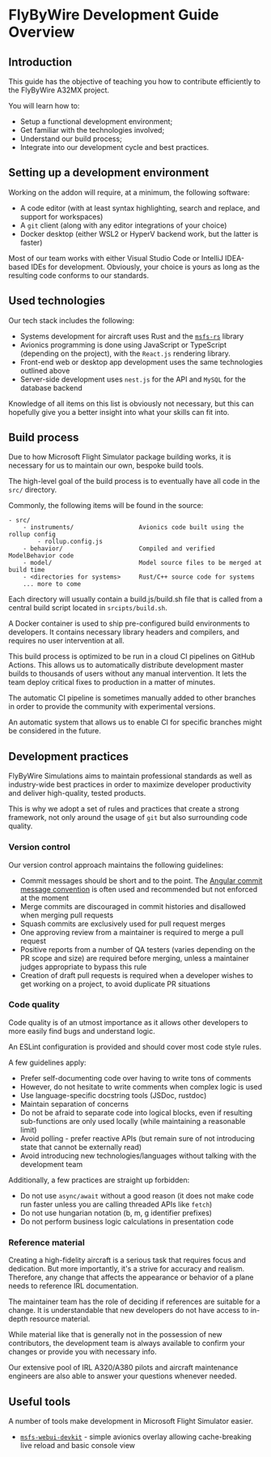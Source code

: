 # FlyByWire Development Guide Overview

## Introduction

This guide has the objective of teaching you how to contribute efficiently to the FlyByWire A32MX project.

You will learn how to:

- Setup a functional development environment;
- Get familiar with the technologies involved;
- Understand our build process;
- Integrate into our development cycle and best practices.

## Setting up a development environment

Working on the addon will require, at a minimum, the following software:

- A code editor (with at least syntax highlighting, search and replace, and support for workspaces)
- A `git` client (along with any editor integrations of your choice)
- Docker desktop (either WSL2 or HyperV backend work, but the latter is faster)

Most of our team works with either Visual Studio Code or IntelliJ IDEA-based IDEs for development. Obviously, your choice is yours as long as the resulting code conforms to our standards.

## Used technologies

Our tech stack includes the following:

- Systems development for aircraft uses Rust and the [`msfs-rs`](https://github.com/flybywiresim/msfs-rs) library
- Avionics programming is done using JavaScript or TypeScript (depending on the project), with the `React.js` rendering library.
- Front-end web or desktop app development uses the same technologies outlined above
- Server-side development uses `nest.js` for the API and `MySQL` for the database backend

Knowledge of all items on this list is obviously not necessary, but this can hopefully give you a better insight into what your skills can fit into.

## Build process

Due to how Microsoft Flight Simulator package building works, it is necessary for us to maintain our own, bespoke build tools.

The high-level goal of the build process is to eventually have all code in the `src/` directory.

Commonly, the following items will be found in the source:

```
- src/
    - instruments/                  Avionics code built using the rollup config
        - rollup.config.js
    - behavior/                     Compiled and verified ModelBehavior code
    - model/                        Model source files to be merged at build time
    - <directories for systems>     Rust/C++ source code for systems
    ... more to come
```

Each directory will usually contain a build.js/build.sh file that is called from a central build script located in `srcipts/build.sh`.

A Docker container is used to ship pre-configured build environments to developers. It contains necessary library headers and compilers, and requires no user intervention at all.

This build process is optimized to be run in a cloud CI pipelines on GitHub Actions. This allows us to automatically distribute development master builds to thousands of users without any manual intervention. It lets the team deploy critical fixes to production in a matter of minutes.

The automatic CI pipeline is sometimes manually added to other branches in order to provide the community with experimental versions.

An automatic system that allows us to enable CI for specific branches might be considered in the future.

## Development practices

FlyByWire Simulations aims to maintain professional standards as well as industry-wide best practices in order to maximize developer productivity and deliver high-quality, tested products.

This is why we adopt a set of rules and practices that create a strong framework, not only around the usage of `git` but also surrounding code quality.

### Version control

Our version control approach maintains the following guidelines:

- Commit messages should be short and to the point. The [Angular commit message convention](https://github.com/angular/angular/blob/master/CONTRIBUTING.md#-commit-message-format) is often used and recommended but not enforced at the moment
- Merge commits are discouraged in commit histories and disallowed when merging pull requests
- Squash commits are exclusively used for pull request merges  
- One approving review from a maintainer is required to merge a pull request
- Positive reports from a number of QA testers (varies depending on the PR scope and size) are required before merging, unless a maintainer judges appropriate to bypass this rule
- Creation of draft pull requests is required when a developer wishes to get working on a project, to avoid duplicate PR situations

### Code quality

Code quality is of an utmost importance as it allows other developers to more easily find bugs and understand logic.

An ESLint configuration is provided and should cover most code style rules.

A few guidelines apply:

- Prefer self-documenting code over having to write tons of comments
- However, do not hesitate to write comments when complex logic is used
- Use language-specific docstring tools (JSDoc, rustdoc)
- Maintain separation of concerns
- Do not be afraid to separate code into logical blocks, even if resulting sub-functions are only used locally (while maintaining a reasonable limit)
- Avoid polling - prefer reactive APIs (but remain sure of not introducing state that cannot be externally read)
- Avoid introducing new technologies/languages without talking with the development team

Additionally, a few practices are straight up forbidden:

- Do not use `async/await` without a good reason (it does not make code run faster unless you are calling threaded APIs like `fetch`)
- Do not use hungarian notation (b, m, g identifier prefixes)
- Do not perform business logic calculations in presentation code

### Reference material

Creating a high-fidelity aircraft is a serious task that requires focus and dedication. But more importantly, it's a strive for accuracy and realism. Therefore, any change that affects the appearance or behavior of a plane needs to reference IRL documentation.

The maintainer team has the role of deciding if references are suitable for a change. It is understandable that new developers do not have access to in-depth resource material.

While material like that is generally not in the possession of new contributors, the development team is always available to confirm your changes or provide you with necessary info.

Our extensive pool of IRL A320/A380 pilots and aircraft maintenance engineers are also able to answer your questions whenever needed.

## Useful tools

A number of tools make development in Microsoft Flight Simulator easier.

- [`msfs-webui-devkit`](https://github.com/dga711/msfs-webui-devkit/) - simple avionics overlay allowing cache-breaking live reload and basic console view